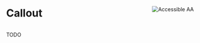 <div style="display: inline-flex; align-items: center; justify-content: space-between; width: 100%;">
    <h1>Callout</h1>
    <img src="assets/aa.png" alt="Accessible AA" />
</div>

TODO
